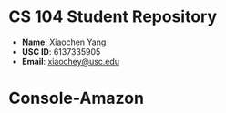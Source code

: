 # CS 104 Student Repository

- **Name**: Xiaochen Yang
- **USC ID**: 6137335905
- **Email**: xiaochey@usc.edu
# Console-Amazon
